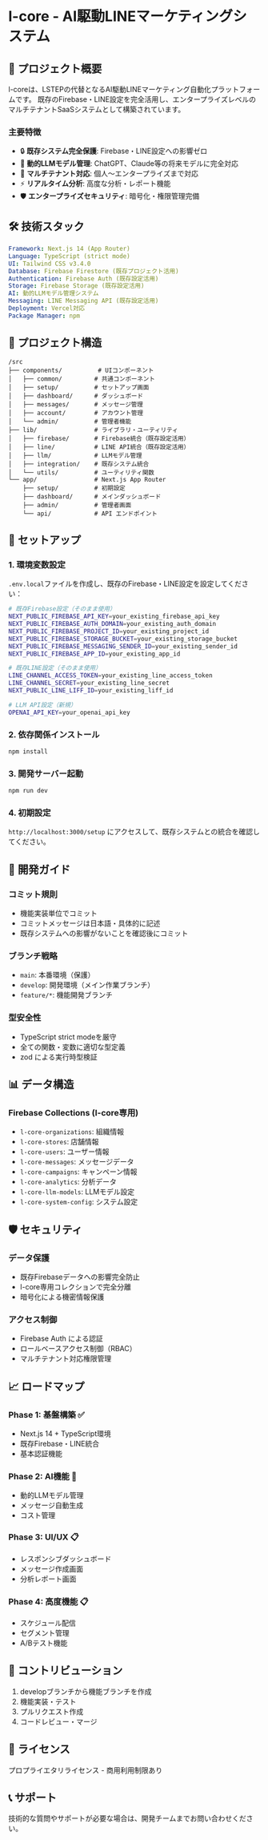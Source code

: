 # l-core - AI駆動LINEマーケティングシステム

## 🎯 プロジェクト概要

l-coreは、LSTEPの代替となるAI駆動LINEマーケティング自動化プラットフォームです。
既存のFirebase・LINE設定を完全活用し、エンタープライズレベルのマルチテナントSaaSシステムとして構築されています。

### 主要特徴
- 🔒 **既存システム完全保護**: Firebase・LINE設定への影響ゼロ
- 🤖 **動的LLMモデル管理**: ChatGPT、Claude等の将来モデルに完全対応
- 🏢 **マルチテナント対応**: 個人〜エンタープライズまで対応
- ⚡ **リアルタイム分析**: 高度な分析・レポート機能
- 🛡️ **エンタープライズセキュリティ**: 暗号化・権限管理完備

## 🛠 技術スタック

```yaml
Framework: Next.js 14 (App Router)
Language: TypeScript (strict mode)
UI: Tailwind CSS v3.4.0
Database: Firebase Firestore (既存プロジェクト活用)
Authentication: Firebase Auth (既存設定活用)
Storage: Firebase Storage (既存設定活用)
AI: 動的LLMモデル管理システム
Messaging: LINE Messaging API (既存設定活用)
Deployment: Vercel対応
Package Manager: npm
```

## 📁 プロジェクト構造

```
/src
├── components/          # UIコンポーネント
│   ├── common/         # 共通コンポーネント
│   ├── setup/          # セットアップ画面
│   ├── dashboard/      # ダッシュボード
│   ├── messages/       # メッセージ管理
│   ├── account/        # アカウント管理
│   └── admin/          # 管理者機能
├── lib/                # ライブラリ・ユーティリティ
│   ├── firebase/       # Firebase統合（既存設定活用）
│   ├── line/           # LINE API統合（既存設定活用）
│   ├── llm/            # LLMモデル管理
│   ├── integration/    # 既存システム統合
│   └── utils/          # ユーティリティ関数
└── app/                # Next.js App Router
    ├── setup/          # 初期設定
    ├── dashboard/      # メインダッシュボード
    ├── admin/          # 管理者画面
    └── api/            # API エンドポイント
```

## 🚀 セットアップ

### 1. 環境変数設定

`.env.local`ファイルを作成し、既存のFirebase・LINE設定を設定してください：

```bash
# 既存Firebase設定（そのまま使用）
NEXT_PUBLIC_FIREBASE_API_KEY=your_existing_firebase_api_key
NEXT_PUBLIC_FIREBASE_AUTH_DOMAIN=your_existing_auth_domain
NEXT_PUBLIC_FIREBASE_PROJECT_ID=your_existing_project_id
NEXT_PUBLIC_FIREBASE_STORAGE_BUCKET=your_existing_storage_bucket
NEXT_PUBLIC_FIREBASE_MESSAGING_SENDER_ID=your_existing_sender_id
NEXT_PUBLIC_FIREBASE_APP_ID=your_existing_app_id

# 既存LINE設定（そのまま使用）
LINE_CHANNEL_ACCESS_TOKEN=your_existing_line_access_token
LINE_CHANNEL_SECRET=your_existing_line_secret
NEXT_PUBLIC_LINE_LIFF_ID=your_existing_liff_id

# LLM API設定（新規）
OPENAI_API_KEY=your_openai_api_key
```

### 2. 依存関係インストール

```bash
npm install
```

### 3. 開発サーバー起動

```bash
npm run dev
```

### 4. 初期設定

`http://localhost:3000/setup` にアクセスして、既存システムとの統合を確認してください。

## 🔧 開発ガイド

### コミット規則
- 機能実装単位でコミット
- コミットメッセージは日本語・具体的に記述
- 既存システムへの影響がないことを確認後にコミット

### ブランチ戦略
- `main`: 本番環境（保護）
- `develop`: 開発環境（メイン作業ブランチ）
- `feature/*`: 機能開発ブランチ

### 型安全性
- TypeScript strict modeを厳守
- 全ての関数・変数に適切な型定義
- zod による実行時型検証

## 📊 データ構造

### Firebase Collections (l-core専用)
- `l-core-organizations`: 組織情報
- `l-core-stores`: 店舗情報
- `l-core-users`: ユーザー情報
- `l-core-messages`: メッセージデータ
- `l-core-campaigns`: キャンペーン情報
- `l-core-analytics`: 分析データ
- `l-core-llm-models`: LLMモデル設定
- `l-core-system-config`: システム設定

## 🛡️ セキュリティ

### データ保護
- 既存Firebaseデータへの影響完全防止
- l-core専用コレクションで完全分離
- 暗号化による機密情報保護

### アクセス制御
- Firebase Auth による認証
- ロールベースアクセス制御（RBAC）
- マルチテナント対応権限管理

## 📈 ロードマップ

### Phase 1: 基盤構築 ✅
- Next.js 14 + TypeScript環境
- 既存Firebase・LINE統合
- 基本認証機能

### Phase 2: AI機能 🔄
- 動的LLMモデル管理
- メッセージ自動生成
- コスト管理

### Phase 3: UI/UX 📋
- レスポンシブダッシュボード
- メッセージ作成画面
- 分析レポート画面

### Phase 4: 高度機能 📋
- スケジュール配信
- セグメント管理
- A/Bテスト機能

## 🤝 コントリビューション

1. developブランチから機能ブランチを作成
2. 機能実装・テスト
3. プルリクエスト作成
4. コードレビュー・マージ

## 📄 ライセンス

プロプライエタリライセンス - 商用利用制限あり

## 📞 サポート

技術的な質問やサポートが必要な場合は、開発チームまでお問い合わせください。